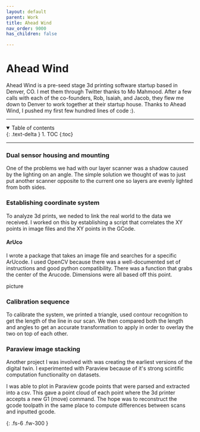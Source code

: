 ```yaml
---
layout: default
parent: Work
title: Ahead Wind
nav_order: 9000
has_children: false

---
```


# Ahead Wind
Ahead Wind is a pre-seed stage 3d printing software startup based in Denver, CO. I met them through Twitter thanks to Mo Mahmood. After a few calls with each of the co-founders, Rob, Isaiah, and Jacob, they flew me down to Denver to work together at their startup house. Thanks to Ahead Wind, I pushed my first few hundred lines of code :).

---

<details open markdown="block">
  <summary>
    Table of contents
  </summary>
  {: .text-delta }
1. TOC
{:toc}
</details>

---

### Dual sensor housing and mounting
One of the problems we had with our layer scanner was a shadow caused by the lighting on an angle. The simple solution we thought of was to just put another scanner opposite to the current one so layers are evenly lighted from both sides.

### Establishing coordinate system
To analyze 3d prints, we neded to link the real world to the data we received. I worked on this by establishing a script that correlates the XY points in image files and the XY points in the GCode.

#### ArUco
I wrote a package that takes an image file and searches for a specific ArUcode. I used OpenCV because there was a well-documented set of instructions and good python compatibility. There was a function that grabs the center of the Arucode. Dimensions were all based off this point.

picture

### Calibration sequence
To calibrate the system, we printed a triangle, used contour recognition to get the length of the line in our scan. We then compared both the length and angles to get an accurate transformation to apply in order to overlay the two on top of each other.

### Paraview image stacking
Another project I was involved with was creating the earliest versions of the digital twin. I experimented with Paraview because of it's strong scintific computation functionality on datasets.

I was able to plot in Paraview gcode points that were parsed and extracted into a csv. This gave a point cloud of each point where the 3d printer accepts a new G1 (move) command. The hope was to reconstruct the gcode toolpath in the same place to compute differences between scans and inputted gcode.



{: .fs-6 .fw-300 }
